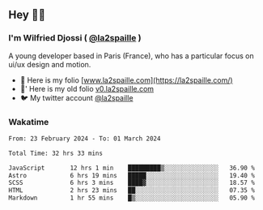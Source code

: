 ## Hey 👋🏾
### I'm Wilfried Djossi ( <a href="https://twitter.com/la2spaille/" target="_blank">@la2spaille</a> )
A young developer based in Paris (France), who has a particular focus on ui/ux design and motion.

- 🎨 Here is my folio [www.la2spaille.com](https://la2spaille.com/)
- 🎨' Here is my old folio [v0.la2spaille.com](https://v0.la2spaille.com/)
- 🐦 My twitter account [@la2spaille](https://twitter.com/la2spaille/)

### Wakatime
<!--START_SECTION:waka-->

```txt
From: 23 February 2024 - To: 01 March 2024

Total Time: 32 hrs 33 mins

JavaScript       12 hrs 1 min    █████████▒░░░░░░░░░░░░░░░   36.90 %
Astro            6 hrs 19 mins   █████░░░░░░░░░░░░░░░░░░░░   19.40 %
SCSS             6 hrs 3 mins    ████▓░░░░░░░░░░░░░░░░░░░░   18.57 %
HTML             2 hrs 23 mins   ██░░░░░░░░░░░░░░░░░░░░░░░   07.35 %
Markdown         1 hr 55 mins    █▒░░░░░░░░░░░░░░░░░░░░░░░   05.90 %
```

<!--END_SECTION:waka-->
<!--
**la2spaille/la2spaille** is a ✨ _special_ ✨ repository because its `README.md` (this file) appears on your GitHub profile.

Here are some ideas to get you started:

- 🔭 I’m currently working on ...
- 🌱 I’m currently learning ...
- 👯 I’m looking to collaborate on ...
- 🤔 I’m looking for help with ...
- 💬 Ask me about ...
- 📫 How to reach me: ...
- 😄 Pronouns: ...
- ⚡ Fun fact: ...
-->
